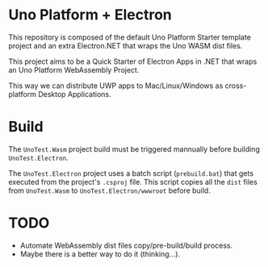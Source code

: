# Uno Platform + Electron
This repository is composed of the default Uno Platform Starter template project and an extra Electron.NET that wraps the Uno WASM dist files. 

This project aims to be a Quick Starter of Electron Apps in .NET that wraps an Uno Platform WebAssembly Project.

This way we can distribute UWP apps to Mac/Linux/Windows as cross-platform Desktop Applications.
# Build
The `UnoTest.Wasm` project build must be triggered mannually before building `UnoTest.Electron`.

The `UnoTest.Electron` project uses a batch script (`prebuild.bat`) that gets executed from the project's `.csproj` file.
This script copies all the `dist` files from `UnoTest.Wasm` to `UnoTest.Electron/wwwroot` before build.

# TODO
- Automate WebAssembly dist files copy/pre-build/build process.
- Maybe there is a better way to do it (thinking...).